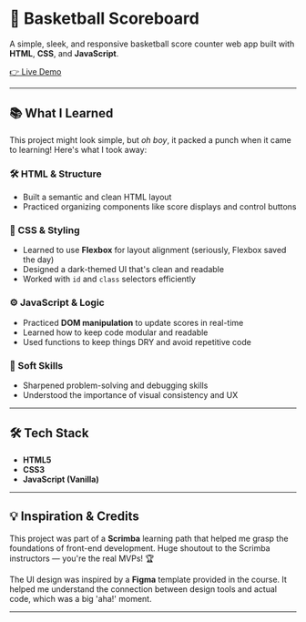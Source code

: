 # 🏀 Basketball Scoreboard

A simple, sleek, and responsive basketball score counter web app built with **HTML**, **CSS**, and **JavaScript**.

[👉 Live Demo](https://mastermind2254.github.io/Basketball-Scoreboard/)

---

## 📚 What I Learned

This project might look simple, but *oh boy*, it packed a punch when it came to learning! Here's what I took away:

### 🛠 HTML & Structure
- Built a semantic and clean HTML layout
- Practiced organizing components like score displays and control buttons

### 🎨 CSS & Styling
- Learned to use **Flexbox** for layout alignment (seriously, Flexbox saved the day)
- Designed a dark-themed UI that's clean and readable
- Worked with `id` and `class` selectors efficiently

### ⚙️ JavaScript & Logic
- Practiced **DOM manipulation** to update scores in real-time
- Learned how to keep code modular and readable
- Used functions to keep things DRY and avoid repetitive code

### 🧠 Soft Skills
- Sharpened problem-solving and debugging skills
- Understood the importance of visual consistency and UX

---

## 🛠 Tech Stack

- **HTML5**
- **CSS3**
- **JavaScript (Vanilla)**

---

## 💡 Inspiration & Credits

This project was part of a **Scrimba** learning path that helped me grasp the foundations of front-end development. Huge shoutout to the Scrimba instructors — you're the real MVPs! 🏆

The UI design was inspired by a **Figma** template provided in the course. It helped me understand the connection between design tools and actual code, which was a big 'aha!' moment.

---


